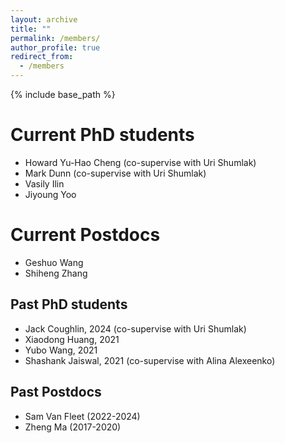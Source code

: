 ```yaml
---
layout: archive
title: ""
permalink: /members/
author_profile: true
redirect_from:
  - /members
---
```


{% include base_path %}

# Current PhD students
* Howard Yu-Hao Cheng (co-supervise with Uri Shumlak)
* Mark Dunn (co-supervise with Uri Shumlak)
* Vasily Ilin
* Jiyoung Yoo

# Current Postdocs
* Geshuo Wang
* Shiheng Zhang
  
## Past PhD students
* Jack Coughlin, 2024 (co-supervise with Uri Shumlak)
* Xiaodong Huang, 2021
* Yubo Wang, 2021
* Shashank Jaiswal, 2021 (co-supervise with Alina Alexeenko)

## Past Postdocs
* Sam Van Fleet (2022-2024)
* Zheng Ma (2017-2020)
